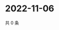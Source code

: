 # 2022-11-06

共 0 条

<!-- BEGIN WEIBO -->
<!-- 最后更新时间 Sun Nov 06 2022 13:03:35 GMT+0800 (China Standard Time) -->

<!-- END WEIBO -->
